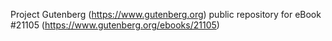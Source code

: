 Project Gutenberg (https://www.gutenberg.org) public repository for eBook #21105 (https://www.gutenberg.org/ebooks/21105)
